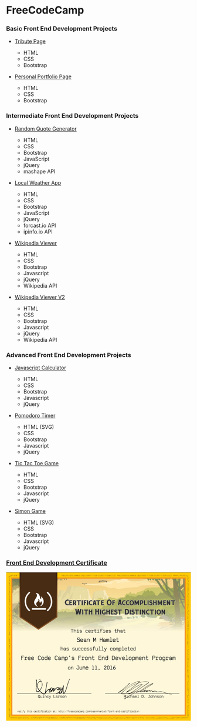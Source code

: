 # FreeCodeCamp #

### Basic Front End Development Projects ###

+ [Tribute Page](http://codepen.io/seanmhamlet/full/zrbRyv/)
  + HTML
  + CSS
  + Bootstrap

+ [Personal Portfolio Page](http://codepen.io/seanmhamlet/full/PNoLLG/)
  + HTML
  + CSS
  + Bootstrap

### Intermediate Front End Development Projects ###

+ [Random Quote Generator](http://codepen.io/seanmhamlet/full/xVgpWZ/)
  + HTML
  + CSS
  + Bootstrap
  + JavaScript
  + jQuery
  + mashape API

+ [Local Weather App](http://codepen.io/seanmhamlet/full/MyoOaw/)
  + HTML
  + CSS
  + Bootstrap
  + JavaScript
  + jQuery
  + forcast.io API
  + ipinfo.io API

+ [Wikipedia Viewer](http://codepen.io/seanmhamlet/full/zqdjrP/)
  + HTML
  + CSS
  + Bootstrap
  + Javascript
  + jQuery
  + Wikipedia API

+ [Wikipedia Viewer V2](http://codepen.io/seanmhamlet/full/yOqyGq/)
  + HTML
  + CSS
  + Bootstrap
  + Javascript
  + jQuery
  + Wikipedia API

### Advanced Front End Development Projects ###

+ [Javascript Calculator](http://codepen.io/seanmhamlet/full/GZPMjV/)
  + HTML
  + CSS
  + Bootstrap
  + Javascript
  + jQuery

+ [Pomodoro Timer](http://codepen.io/seanmhamlet/full/aNMRbB/)
  + HTML (SVG)
  + CSS
  + Bootstrap
  + Javascript
  + jQuery

+ [Tic Tac Toe Game](http://codepen.io/seanmhamlet/full/WwqKLQ/)
  + HTML
  + CSS
  + Bootstrap
  + Javascript
  + jQuery

+ [Simon Game](http://codepen.io/seanmhamlet/full/VjwyYy/)
  + HTML (SVG)
  + CSS
  + Bootstrap
  + Javascript
  + jQuery

### [Front End Development Certificate](/images/front-end-dev-certification.png) ###
![Front End Development Certificate](/images/front-end-dev-certification.png)
